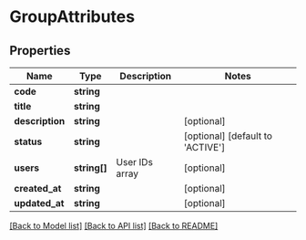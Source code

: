 # GroupAttributes

## Properties
Name | Type | Description | Notes
------------ | ------------- | ------------- | -------------
**code** | **string** |  | 
**title** | **string** |  | 
**description** | **string** |  | [optional] 
**status** | **string** |  | [optional] [default to 'ACTIVE']
**users** | **string[]** | User IDs array | [optional] 
**created_at** | **string** |  | [optional] 
**updated_at** | **string** |  | [optional] 

[[Back to Model list]](../README.md#documentation-for-models) [[Back to API list]](../README.md#documentation-for-api-endpoints) [[Back to README]](../README.md)


